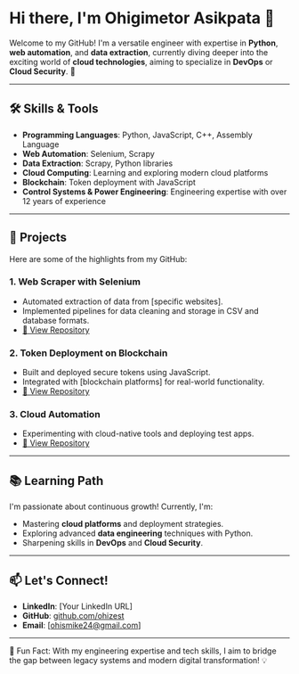 # Hi there, I'm Ohigimetor Asikpata 👋

Welcome to my GitHub! I'm a versatile engineer with expertise in **Python**, **web automation**, and **data extraction**, currently diving deeper into the exciting world of **cloud technologies**, aiming to specialize in **DevOps** or **Cloud Security**. 🚀

---

## 🛠 Skills & Tools
- **Programming Languages**: Python, JavaScript, C++, Assembly Language
- **Web Automation**: Selenium, Scrapy
- **Data Extraction**: Scrapy, Python libraries
- **Cloud Computing**: Learning and exploring modern cloud platforms
- **Blockchain**: Token deployment with JavaScript
- **Control Systems & Power Engineering**: Engineering expertise with over 12 years of experience

---

## 📂 Projects
Here are some of the highlights from my GitHub:
### 1. **Web Scraper with Selenium**
   - Automated extraction of data from [specific websites].
   - Implemented pipelines for data cleaning and storage in CSV and database formats.
   - [🔗 View Repository](https://github.com/ohizest/scrape-companyname-website)

### 2. **Token Deployment on Blockchain**
   - Built and deployed secure tokens using JavaScript.
   - Integrated with [blockchain platforms] for real-world functionality.
   - [🔗 View Repository](https://github.com/ohizest/deploy-contract)

### 3. **Cloud Automation**
   - Experimenting with cloud-native tools and deploying test apps.
   - [🔗 View Repository](https://github.com/ohizest)

---

## 📚 Learning Path
I'm passionate about continuous growth! Currently, I'm:
- Mastering **cloud platforms** and deployment strategies.
- Exploring advanced **data engineering** techniques with Python.
- Sharpening skills in **DevOps** and **Cloud Security**.

---

## 📫 Let's Connect!
- **LinkedIn**: [Your LinkedIn URL]
- **GitHub**: [github.com/ohizest](https://github.com/ohizest)
- **Email**: [ohismike24@gmail.com]

---

📌 Fun Fact: With my engineering expertise and tech skills, I aim to bridge the gap between legacy systems and modern digital transformation! 💡

